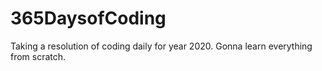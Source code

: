 # 365DaysofCoding
Taking a resolution of coding daily for year 2020. Gonna learn everything from scratch.
